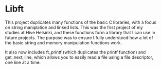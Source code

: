 # Libft
This project duplicates many functions of the basic C libraries, with a focus on string maniplation and linked lists. This was the first project of my studies at Hive Helsinki, and these functions form a library that I can use in future projects. The purpose was to ensure I fully understood how a lot of the basic string and memory manipulation functions work.

It also now includes ft_printf (which duplicates the printf function) and get_next_line, which allows you to easily read a file using a file descriptor, one line at a time.
